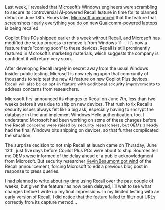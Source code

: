 Last week, I revealed that Microsoft’s Windows engineers were scrambling to secure its controversial AI-powered Recall feature in time for its planned debut on June 18th. Hours later, [Microsoft announced](/2024/6/13/24178144/microsoft-windows-ai-recall-feature-delay) that the feature that screenshots nearly everything you do on new Qualcomm-powered laptops is being recalled.

Copilot Plus PCs shipped earlier this week without Recall, and Microsoft has modified the setup process to remove it from Windows 11 — it’s now a feature that’s “coming soon” to these devices. Recall is still prominently featured in Microsoft’s marketing materials, which suggests the company is confident it will return very soon.

After developing Recall largely in secret away from the usual Windows Insider public testing, Microsoft is now relying upon that community of thousands to help test the new AI feature on new Copilot Plus devices. Recall will also be an opt-in feature with additional security improvements to address concerns from researchers.

Microsoft first announced its changes to Recall on June 7th, less than two weeks before it was due to ship on new devices. That rush to fix Recall’s security issues always felt like a big ask, especially having to encrypt the database in time and implement Windows Hello authentication, too. I understand Microsoft had been working on some of these changes before the Recall concerns were raised by security researchers, but OEMs already had the final Windows bits shipping on devices, so that further complicated the situation.

The surprise decision to not ship Recall at launch came on Thursday, June 13th, just five days before Copilot Plus PCs were about to ship. Sources tell me OEMs were informed of the delay ahead of a public acknowledgment from Microsoft. But security researcher [Kevin Beaumont got wind](https://x.com/GossiTheDog/status/1801379622187127265) of the Recall announcement, forcing Microsoft to edit a previous blog post in response to press queries.

I had planned to write about my time using Recall over the past couple of weeks, but given the feature has now been delayed, I’ll wait to see what changes before I write up my final impressions. In my limited testing with an early version of Recall, I did notice that the feature failed to filter out URLs correctly from its capture method...
